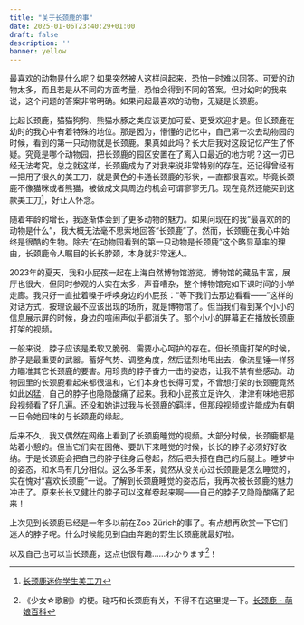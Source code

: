 ```yaml
---
title: "关于长颈鹿的事"
date: 2025-01-06T23:40:29+01:00
draft: false
description: ''
banner: yellow
---
```

最喜欢的动物是什么呢？如果突然被人这样问起来，恐怕一时难以回答。可爱的动物太多，而且若是从不同的方面考量，恐怕会得到不同的答案。但对幼时的我来说，这个问题的答案非常明确。如果问起最喜欢的动物，无疑是长颈鹿。

比起长颈鹿，猫猫狗狗、熊猫水豚之类应该更加可爱、更受欢迎才是。但长颈鹿在幼时的我心中有着特殊的地位。那是因为，懵懂的记忆中，自己第一次去动物园的时候，看到的第一只动物就是长颈鹿。果真如此吗？长大后我对这段记忆产生了怀疑。究竟是哪个动物园，把长颈鹿的园区安置在了离入口最近的地方呢？这一切已经无法考究。总之就这样，长颈鹿成为了对我来说非常特别的存在。还记得曾经有一把用了很久的美工刀，就是黄色的卡通长颈鹿的形状，一直都很喜欢。毕竟长颈鹿不像猫咪或者熊猫，被做成文具周边的机会可谓寥寥无几。现在竟然还能买到这款美工刀[^1]，好让人怀念。

随着年龄的增长，我逐渐体会到了更多动物的魅力。如果问现在的我“最喜欢的的动物是什么”，我大概无法毫不思索地回答“长颈鹿”了。然而，长颈鹿在我心中始终是很酷的生物。除去“在动物园看到的第一只动物是长颈鹿”这个略显草率的理由，长颈鹿令人瞩目的长长脖颈，本身就非常迷人。

2023年的夏天，我和小屁孩一起在上海自然博物馆游览。博物馆的藏品丰富，展厅也很大，但同时参观的人实在太多，声音嘈杂，整个博物馆宛如下课时间的小学走廊。我只好一直扯着嗓子呼唤身边的小屁孩：“等下我们去那边看看——”这样的对话方式，按理说最不应该出现的场所，就是博物馆了。但当我们看到某个小小的信息展示屏的时候，身边的喧闹声似乎都消失了。那个小小的屏幕正在播放长颈鹿打架的视频。

一般来说，脖子应该是柔软又脆弱、需要小心呵护的存在。但长颈鹿打架的时候，脖子是最重要的武器。蓄好气势、调整角度，然后猛烈地甩出去，像流星锤一样努力瞄准其它长颈鹿的要害。用珍贵的脖子奋力一击的姿态，让我不禁有些感动。动物园里的长颈鹿看起来都很温和，它们本身也长得可爱，不曾想打架的长颈鹿竟然如此凶猛，自己的脖子也隐隐酸痛了起来。我和小屁孩立足许久，津津有味地把那段视频看了好几遍。还没和她讲过我与长颈鹿的羁绊，但那段视频或许能成为有朝一日令她回味的与长颈鹿的缘起。

后来不久，我又偶然在网络上看到了长颈鹿睡觉的视频。大部分时候，长颈鹿都是站着小憩的。但当它们实在困倦、要趴下来睡觉的时候，长长的脖子必须好好收纳。于是长颈鹿会把自己的脖子往身后卷起，然后把头搭在自己的后腿上。睡梦中的姿态，和水鸟有几分相似。这么多年来，竟然从没关心过长颈鹿是怎么睡觉的，实在愧对“喜欢长颈鹿”一说。了解到长颈鹿睡觉的姿态后，我再次被长颈鹿的魅力冲击了。原来长长又健壮的脖子可以这样卷起来啊——自己的脖子又隐隐酸痛了起来！

上次见到长颈鹿已经是一年多以前在Zoo Zürich的事了。有点想再欣赏一下它们迷人的脖子呢。什么时候能见到自由奔跑的野生长颈鹿就最好啦。

以及自己也可以当长颈鹿，这点也很有趣……わかります[^2]！

[^1]: [长颈鹿迷你学生美工刀](https://www.suning.com/itemvideo/0070175021/757416268.html)
[^2]: 《少女☆歌剧》的梗。碰巧和长颈鹿有关，不得不在这里提一下。[长颈鹿 - 萌娘百科](https://zh.moegirl.org.cn/zh-hans/长颈鹿(少女歌剧))